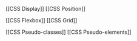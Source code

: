 
[[CSS Display]]
[[CSS Position]]

[[CSS Flexbox]]
[[CSS Grid]]

[[CSS Pseudo-classes]]
[[CSS Pseudo-elements]]